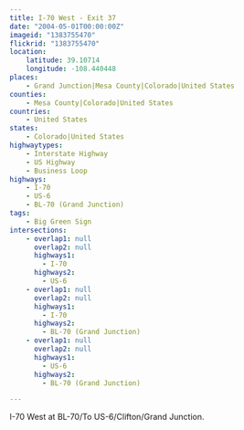 ```yaml
---
title: I-70 West - Exit 37
date: "2004-05-01T00:00:00Z"
imageid: "1383755470"
flickrid: "1383755470"
location:
    latitude: 39.10714
    longitude: -108.440448
places:
    - Grand Junction|Mesa County|Colorado|United States
counties:
    - Mesa County|Colorado|United States
countries:
    - United States
states:
    - Colorado|United States
highwaytypes:
    - Interstate Highway
    - US Highway
    - Business Loop
highways:
    - I-70
    - US-6
    - BL-70 (Grand Junction)
tags:
    - Big Green Sign
intersections:
    - overlap1: null
      overlap2: null
      highways1:
        - I-70
      highways2:
        - US-6
    - overlap1: null
      overlap2: null
      highways1:
        - I-70
      highways2:
        - BL-70 (Grand Junction)
    - overlap1: null
      overlap2: null
      highways1:
        - US-6
      highways2:
        - BL-70 (Grand Junction)

---
```

I-70 West at BL-70/To US-6/Clifton/Grand Junction.